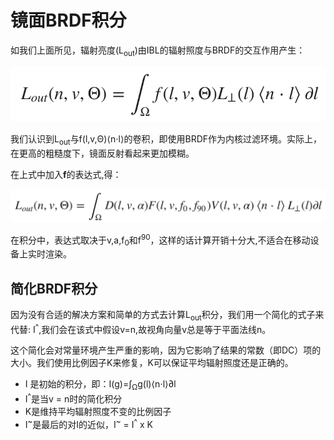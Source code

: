 # 镜面BRDF积分

如我们上面所见，辐射亮度(L<sub>out</sub>)由IBL的辐射照度与BRDF的交互作用产生：

![77](../../../assets/lightning/5.3/77.png)

我们认识到L<sub>out</sub>与f(l,v,Θ)⟨n⋅l⟩的卷积，即使用BRDF作为内核过滤环境。实际上，在更高的粗糙度下，镜面反射看起来更加模糊。

在上式中加入**f**的表达式,得：

![78](../../../assets/lightning/5.3/78.png)

在积分中，表达式取决于v,a,f<sub>0</sub>和f<sup>90</sup>，这样的话计算开销十分大,不适合在移动设备上实时渲染。

## 简化BRDF积分

因为没有合适的解决方案和简单的方式去计算L<sub>out</sub>积分，我们用一个简化的式子来代替: I<sup>^</sup>,我们会在该式中假设v=n,故视角向量v总是等于平面法线n。

这个简化会对常量环境产生严重的影响，因为它影响了结果的常数（即DC）项的大小。我们使用比例因子K来修复，K可以保证平均辐射照度还是正确的。
- I 是初始的积分，即：I(g)=∫<sub>Ω</sub>g(l)⟨n⋅l⟩∂l
- I<sup>^</sup>是当v = n时的简化积分
- K是维持平均辐射照度不变的比例因子
- I<sup>~</sup>是最后的对I的近似，I<sup>~</sup> = I<sup>^</sup> x K



